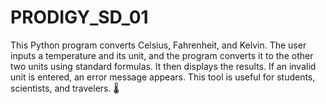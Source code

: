 # PRODIGY_SD_01
This Python program converts Celsius, Fahrenheit, and Kelvin. The user inputs a temperature and its unit, and the program converts it to the other two units using standard formulas. It then displays the results. If an invalid unit is entered, an error message appears. This tool is useful for students, scientists, and travelers. 🌡
